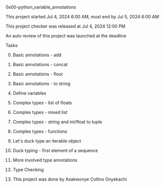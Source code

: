 0x00-python_variable_annotations

This project started Jul 4, 2024 6:00 AM, must end by Jul 5, 2024 6:00 AM

This project checker was released at Jul 4, 2024 12:00 PM

An auto review of this project was launched at the deadline

Tasks

0. Basic annotations - add

1. Basic annotations - concat

2. Basic annotations - floor

3. Basic annotations - to string

4. Define variables

5. Complex types - list of floats

6. Complex types - mixed list

7. Complex types - string and int/float to tuple

8. Complex types - functions

9. Let's duck type an iterable object

10. Duck typing - first element of a sequence

11. More involved type annotations

12. Type Checking

13. This project was done by Asakwonye Collins Onyekachi
